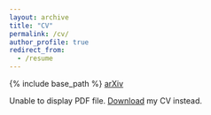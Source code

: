 ```yaml
---
layout: archive
title: "CV"
permalink: /cv/
author_profile: true
redirect_from:
  - /resume
---
```


{% include base_path %}
<a href="../files/CV_Emanuel_Tewolde_26_04_23.pdf">arXiv</a>

<object data="../files/CV_Emanuel_Tewolde_26_04_23.pdf" type="application/pdf" width="100%" height="500px">
      <p>Unable to display PDF file. <a href="../files/CV_Emanuel_Tewolde_26_04_23.pdf">Download</a> my CV instead.</p>
</object>

<!-- Education
======
* B.S. in GitHub, GitHub University, 2012
* M.S. in Jekyll, GitHub University, 2014
* Ph.D in Version Control Theory, GitHub University, 2018 (expected)

Work experience
======
* Summer 2015: Research Assistant
  * Github University
  * Duties included: Tagging issues
  * Supervisor: Professor Git

* Fall 2015: Research Assistant
  * Github University
  * Duties included: Merging pull requests
  * Supervisor: Professor Hub
  
Skills
======
* Skill 1
* Skill 2
  * Sub-skill 2.1
  * Sub-skill 2.2
  * Sub-skill 2.3
* Skill 3

Publications
======
  <ul>{% for post in site.publications %}
    {% include archive-single-cv.html %}
  {% endfor %}</ul>
  
Talks
======
  <ul>{% for post in site.talks %}
    {% include archive-single-talk-cv.html %}
  {% endfor %}</ul>
  
Teaching
======
  <ul>{% for post in site.teaching %}
    {% include archive-single-cv.html %}
  {% endfor %}</ul>
  
Service and leadership
======
* Currently signed in to 43 different slack teams -->
